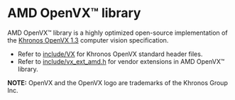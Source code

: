 # AMD OpenVX&trade; library

AMD OpenVX&trade; library is a highly optimized open-source implementation of the [Khronos OpenVX 1.3](https://www.khronos.org/registry/OpenVX/specs/1.3/html/OpenVX_Specification_1_3.html) computer vision specification.


* Refer to [include/VX](../../../amd_openvx/openvx/include/VX) for Khronos OpenVX standard header files.
* Refer to [include/vx_ext_amd.h](../../../amd_openvx/openvx/include/vx_ext_amd.h) for vendor extensions in AMD OpenVX&trade; library.

**NOTE:** OpenVX and the OpenVX logo are trademarks of the Khronos Group Inc.
